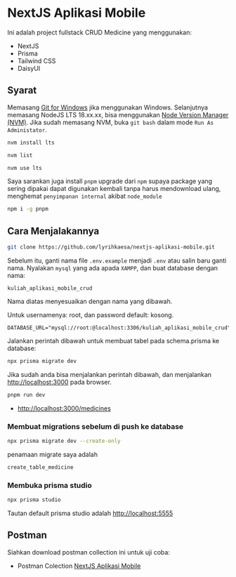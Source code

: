 # NextJS Aplikasi Mobile

Ini adalah project fullstack CRUD Medicine yang menggunakan:

- NextJS
- Prisma
- Tailwind CSS
- DaisyUI

## Syarat

Memasang [Git for Windows](https://git-scm.com/download/win) jika menggunakan Windows. Selanjutnya memasang NodeJS LTS 18.xx.xx, bisa menggunakan [Node Version Manager (NVM)](https://github.com/coreybutler/nvm-windows/releases).
Jika sudah memasang NVM, buka `git bash` dalam mode `Run As Administator`.

```bash
nvm install lts
```

```bash
nvm list
```

```bash
nvm use lts
```

Saya sarankan juga install `pnpm` upgrade dari `npm` supaya package yang sering dipakai dapat digunakan kembali tanpa harus mendownload ulang, menghemat `penyimpanan internal` akibat `node_module`

```bash
npm i -g pnpm
```

## Cara Menjalakannya

```bash
git clone https://github.com/lyrihkaesa/nextjs-aplikasi-mobile.git
```

Sebelum itu, ganti nama file `.env.example` menjadi `.env` atau salin baru ganti nama.
Nyalakan `mysql` yang ada apada `XAMPP`, dan buat database dengan nama:

```text
kuliah_aplikasi_mobile_crud
```

Nama diatas menyesuaikan dengan nama yang dibawah.

Untuk usernamenya: root, dan password default: kosong.

```env
DATABASE_URL="mysql://root:@localhost:3306/kuliah_aplikasi_mobile_crud"
```

Jalankan perintah dibawah untuk membuat tabel pada schema.prisma ke database:

```bash
npx prisma migrate dev
```

Jika sudah anda bisa menjalankan perintah dibawah, dan menjalankan <http://localhost:3000> pada browser.

```bash
pnpm run dev
```

- <http://localhost:3000/medicines>

### Membuat migrations sebelum di push ke database

```bash
npx prisma migrate dev --create-only
```

penamaan migrate saya adalah

```txt
create_table_medicine
```

### Membuka prisma studio

```bash
npx prisma studio
```

Tautan default prisma studio adalah <http://localhost:5555>

## Postman

Siahkan download postman collection ini untuk uji coba:

- Postman Colection [NextJS Aplikasi Mobile](./postman/NextJS%20Aplikasi%20Mobile.postman_collection.json)
